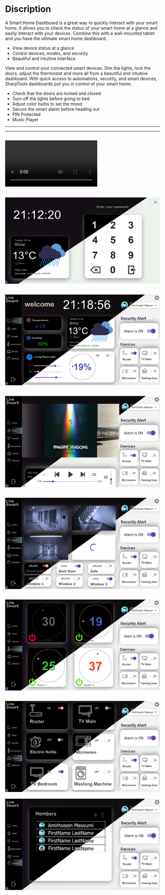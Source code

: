 # Discription
A Smart Home Dashboard is a great way to quickly interact with your smart home. It allows you to check the status of your smart home at a glance and easily interact with your devices. Combine this with a wall-mounted tablet and you have the ultimate smart home dashboard.

- View device status at a glance
- Control devices, modes, and security
- Beautiful and intuitive interface

View and control your connected smart devices. Dim the lights, lock the doors, adjust the thermostat and more all from a beautiful and intuitive dashboard. With quick access to automations, security, and smart devices, SharpTools dashboards put you in control of your smart home.
- Check that the doors are locked and closed
- Turn off the lights before going to bed
- Adjust color bulbs to set the mood
- Secure the smart alarm before heading out
- PIN Protected
- Music Player

---
---
![Tilted](https://github.com/AmirhoseinMasoumi/LiveSmart/blob/main/Assets/Videos/Demo.mp4)
---
![Tilted](https://github.com/AmirhoseinMasoumi/LiveSmart/blob/main/Assets/Images/1.png)
---
![Tilted](https://github.com/AmirhoseinMasoumi/LiveSmart/blob/main/Assets/Images/2.png)
---
![Tilted](https://github.com/AmirhoseinMasoumi/LiveSmart/blob/main/Assets/Images/3.png)
---
![Tilted](https://github.com/AmirhoseinMasoumi/LiveSmart/blob/main/Assets/Images/4.png)
---
![Tilted](https://github.com/AmirhoseinMasoumi/LiveSmart/blob/main/Assets/Images/5.png)
---
![Tilted](https://github.com/AmirhoseinMasoumi/LiveSmart/blob/main/Assets/Images/6.png)
---
![Tilted](https://github.com/AmirhoseinMasoumi/LiveSmart/blob/main/Assets/Images/7.png)
